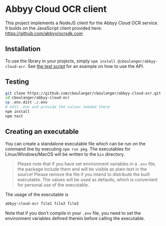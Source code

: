 # Abbyy Cloud OCR client

This project implements a NodeJS client for the Abbyy Cloud OCR service. It builds on the JavaScript client provided
here: https://github.com/abbyy/ocrsdk.com


## Installation

To use the library in your projects, simply `npm install @cboulanger/abbyy-cloud-ocr`. See [the test script](run.ts) 
for an example on how to use the API.

## Testing

```bash
git clone https://github.com/cboulanger/cboulanger/abbyy-cloud-ocr.git
cd cboulanger/abbyy-cloud-ocr
cp .env.dist ./.env
# edit .env and provide the values needed there
npm install
npm test
```

## Creating an executable

You can create a standalone executable file which can be run on the command line by executing `npm run pkg`. The
executables for Linux/Windows/MacOS will be written to the `bin` directory.

> Please note that if you have set environment variables in a `.env` file, the package 
> include them and will be visible as plain text in the source! Please remove the file if you intend 
> to distribute the built executable. The values will be used as defaults, which is convenient for 
> personal use of the executable. 

The usage of the executable is

```bash
abbyy-cloud-ocr file1 file2 file3 
```

Note that if you don't compile in your `.env` file, you need to set the environment variables defined therein
before calling the executable. 
